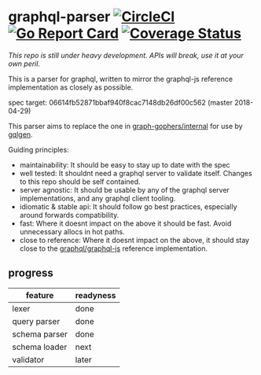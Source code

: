 graphql-parser [![CircleCI](https://circleci.com/gh/vektah/graphql-parser.svg?style=shield)](https://circleci.com/gh/vektah/graphql-parser) [![Go Report Card](https://goreportcard.com/badge/github.com/vektah/graphql-parser)](https://goreportcard.com/report/github.com/vektah/graphql-parser) [![Coverage Status](https://coveralls.io/repos/github/vektah/graphql-parser/badge.svg?branch=master)](https://coveralls.io/github/vektah/graphql-parser?branch=master)
===

*This repo is still under heavy development. APIs will break, use it at your own peril.*


This is a parser for graphql, written to mirror the graphql-js reference implementation as closely as possible.

spec target: 06614fb52871bbaf940f8cac7148db26df00c562 (master 2018-04-29)


This parser aims to replace the one in [graph-gophers/internal](https://github.com/graph-gophers/graphql-go/tree/master/internal) for use by [gqlgen](https://github.com/vektah/gqlgen).


Guiding principles:

 - maintainability: It should be easy to stay up to date with the spec
 - well tested: It shouldnt need a graphql server to validate itself. Changes to this repo should be self contained.
 - server agnostic: It should be usable by any of the graphql server implementations, and any graphql client tooling.
 - idiomatic & stable api: It should follow go best practices, especially around forwards compatibility.
 - fast: Where it doesnt impact on the above it should be fast. Avoid unnecessary allocs in hot paths.
 - close to reference: Where it doesnt impact on the above, it should stay close to the [graphql/graphql-js](github.com/graphql/graphql-js) reference implementation.

## progress

| feature | readyness |
| ------| ------------|
| lexer | done |
| query parser | done |
| schema parser | done |
| schema loader | next |
| validator | later |